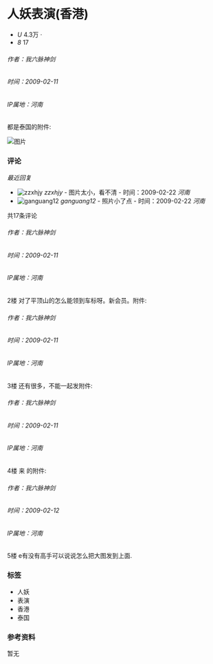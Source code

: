 # 人妖表演(香港)

-   _U_ 4.3万 _·_
-   _8_ 17

###### 作者：我六脉神剑
###### 时间：2009-02-11
###### IP属地：河南

都是泰国的附件:
![附件](data:image/png;base64,iVBORw0KGgoAAAANSUhEUgAAAAQAAAADCAYAAAC09K7GAAAADklEQVQIW2NkQAOMBAUAAJkABB99l1EAAAAASUVORK5CYII=)

![图片](https://pic.xcar.com.cn/strategy/cos/image/2021/1/25/strategy_20210125110152675407675109985.jpg)

### 评论

_最近回复_

-    ![zzxhjy](//image1.xcarimg.com/attachments/my/0/07/21/327_50.jpg?t=1740081140) _zzxhjy_ 
    - 图片太小，看不清 
    - 时间：2009-02-22 _河南_ 
-    ![ganguang12](//image1.xcarimg.com/attachments/my/0/14/41/759_50.jpg?t=1740081140) _ganguang12_ 
    - 照片小了点
    - 时间：2009-02-22 _河南_

共17条评论

###### 作者：我六脉神剑
###### 时间：2009-02-11
###### IP属地：河南

2楼
对了平顶山的怎么能领到车标呀。新会员。附件:
![附件](data:image/png;base64,iVBORw0KGgoAAAANSUhEUgAAAAQAAAADCAYAAAC09K7GAAAADklEQVQIW2NkQAOMBAUAAJkABB99l1EAAAAASUVORK5CYII=)

###### 作者：我六脉神剑
###### 时间：2009-02-11
###### IP属地：河南

3楼
还有很多，不能一起发附件:
![附件](data:image/png;base64,iVBORw0KGgoAAAANSUhEUgAAAAQAAAADCAYAAAC09K7GAAAADklEQVQIW2NkQAOMBAUAAJkABB99l1EAAAAASUVORK5CYII=)

###### 作者：我六脉神剑
###### 时间：2009-02-11
###### IP属地：河南

4楼
来 的附件:
![附件](data:image/png;base64,iVBORw0KGgoAAAANSUhEUgAAAAQAAAADCAYAAAC09K7GAAAADklEQVQIW2NkQAOMBAUAAJkABB99l1EAAAAASUVORK5CYII=)

###### 作者：我六脉神剑
###### 时间：2009-02-12
###### IP属地：河南

5楼
e有没有高手可以说说怎么把大图发到上面.

### 标签
- 人妖
- 表演
- 香港
- 泰国

### 参考资料
暂无